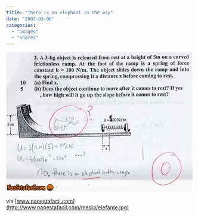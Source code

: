 ```yaml
---
title: "There is an elephant in the way"
date: "2007-03-06"
categories: 
  - "images"
  - "shares"
---
```


![](images/69813_500.jpg)

via [www.naoestafacil.com](http://www.naoestafacil.com/media/elefante.jpg)
